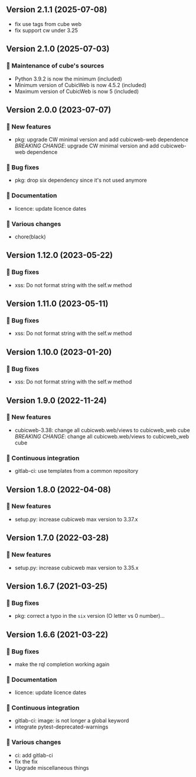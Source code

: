 ## Version 2.1.1 (2025-07-08)

- fix use tags from cube web
- fix support cw under 3.25

## Version 2.1.0 (2025-07-03)
### 🎉 Maintenance of cube's sources

- Python 3.9.2 is now the minimum (included)
- Minimum version of CubicWeb is now 4.5.2 (included)
- Maximum version of CubicWeb is now 5 (included)

## Version 2.0.0 (2023-07-07)
### 🎉 New features

- pkg: upgrade CW minimal version and add cubicweb-web dependence
  *BREAKING CHANGE*: upgrade CW minimal version and add cubicweb-web dependence

### 👷 Bug fixes

- pkg: drop six dependency since it's not used anymore

### 📝 Documentation

- licence: update licence dates

### 🤷 Various changes

- chore(black)

## Version 1.12.0 (2023-05-22)
### 👷 Bug fixes

- xss: Do not format string with the self.w method

## Version 1.11.0 (2023-05-11)
### 👷 Bug fixes

- xss: Do not format string with the self.w method

## Version 1.10.0 (2023-01-20)
### 👷 Bug fixes

- xss: Do not format string with the self.w method

## Version 1.9.0 (2022-11-24)
### 🎉 New features

- cubicweb-3.38: change all cubicweb.web/views to cubicweb_web cube
  *BREAKING CHANGE*: change all cubicweb.web/views to cubicweb_web cube

### 🤖 Continuous integration

- gitlab-ci: use templates from a common repository

## Version 1.8.0 (2022-04-08)
### 🎉 New features

- setup.py: increase cubicweb max version to 3.37.x

## Version 1.7.0 (2022-03-28)
### 🎉 New features

- setup.py: increase cubicweb max version to 3.35.x

## Version 1.6.7 (2021-03-25)
### 👷 Bug fixes

- pkg: correct a typo in the `six` version (O letter vs 0 number)…

## Version 1.6.6 (2021-03-22)
### 👷 Bug fixes

- make the rql completion working again

### 📝 Documentation

- licence: update licence dates

### 🤖 Continuous integration

- gitlab-ci: image: is not longer a global keyword
- integrate pytest-deprecated-warnings

### 🤷 Various changes

- ci: add gitlab-ci
- fix the fix
- Upgrade miscellaneous things